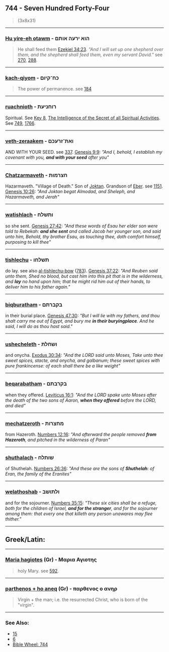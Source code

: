 ## 744 - Seven Hundred Forty-Four
> (3x8x31)

---

### [Hu yire-eh otawm](/keys/HVA.IROH.AVThM) - הוא ירעה אותם
> He shall feed them [Ezekiel 34:23](http://biblehub.com/ezekiel/34-23.htm). *"And I will set up one shepherd over them, and the shepherd shall feed them, even my servant David."* see [270](270), [288](288).

---

### [kach-qiyom](/keys/KCh-QIVMf) - כח־קיום
> The power of permanence. see [184](184)

---

### [ruachnioth](/keys/RVChNIOTh) - רוחניעת
Spiritual. See [Key 8](8), [The Intelligence of the Secret of all Spiritual Activities](1766). See [749](749), [1766](1766).

---

### [veth-zeraakem](/keys/VATh-ZROKM) - ואת־זרעכם
AND WITH YOUR SEED. see [337](337). [Genesis 9:9](http://biblehub.com/genesis/9-9.htm): *"And I, behold, I establish my covenant with you, **and with your seed** after you"*

---

### [Chatzarmaveth](/keys/ChTzRMVTh) - חצרמות
Hazarmaveth. "Village of Death." Son of [Joktan](/keys/IQTN). Grandson of [Eber](/keys/OBR). see [1151](1151). [Genesis 10:26](https://biblehub.com/genesis/10-26.htm): *"And Joktan begat Almodad, and Sheleph, and Hazarmaveth, and Jerah"*

---

### [watishlach](/keys/VThShLCh) - ותשלח
so she sent. [Genesis 27:42](https://biblehub.com/genesis/27-42.htm): *"And these words of Esau her elder son were told to Rebekah: **and she sent** and called Jacob her younger son, and said unto him, Behold, thy brother Esau, as touching thee, doth comfort himself, purposing to kill thee"*

---

### [tishlechu](/keys/ThShLChV) - תשלחו
do lay. see also [al-tishlechu-bow](/keys/AL-ThShLChV-BV) ([783](783)). [Genesis 37:22](https://biblehub.com/genesis/37-22.htm): *"And Reuben said unto them, Shed no blood, but cast him into this pit that is in the wilderness, and **lay** no hand upon him; that he might rid him out of their hands, to deliver him to his father again."*

---

### [biqburatham](/keys/BQBRThM) - בקברתם
in their burial place. [Genesis 47:30](https://biblehub.com/genesis/47-30.htm): *"But I will lie with my fathers, and thou shalt carry me out of Egypt, and bury me **in their buryingplace**. And he said, I will do as thou hast said."*

---

### [ushecheleth](/keys/VShChLTh) - ושחלת
and onycha. [Exodus 30:34](https://biblehub.com/exodus/30-34.htm): *"And the LORD said unto Moses, Take unto thee sweet spices, stacte, and onycha, and galbanum; these sweet spices with pure frankincense: of each shall there be a like weight"*

---

### [beqarabatham](/keys/BQRBThM) - בקרבתם
when they offered. [Leviticus 16:1](https://biblehub.com/leviticus/16-1.htm): *"And the LORD spake unto Moses after the death of the two sons of Aaron, **when they offered** before the LORD, and died"*

---

### [mechatzeroth](/keys/MChTzRVTh) - מחצרות
from Hazeroth. [Numbers 12:16](https://biblehub.com/numbers/12-16.htm): *"And afterward the people removed **from Hazeroth**, and pitched in the wilderness of Paran"*

---

### [shuthalach](/keys/ShVThLCh) - שותלח
of Shuthelah. [Numbers 26:36](https://biblehub.com/numbers/26-36.htm): *"And these are the sons of **Shuthelah**: of Eran, the family of the Eranites"*

---

### [welathoshab](/keys/VLThVShB) - ולתושב
and for the sojourner. [Numbers 35:15](https://biblehub.com/numbers/35-15.htm): *"These six cities shall be a refuge, both for the children of Israel, **and for the stranger**, and for the sojourner among them: that every one that killeth any person unawares may flee thither."*

---

## Greek/Latin:

---

### [Maria hagiotes](/greek?word=maria.agioThs) (Gr) - Μαρια Αγιοτης
> holy Mary. see [592](592).

---

### [parthenos + ho aneq](/greek?word=parthenos.o.anhr) (Gr) - παρθενος ο ανηρ
> Virgin + the man; i.e. the resurrected Christ, who is born of the "virgin".

---

### See Also:

- [15](15)
- [6](6)
- [Bible Wheel: 744](https://www.biblewheel.com//GR/GR_Database.php?SearchBy_Gematria=744)
